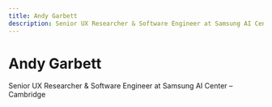 ```yaml
---
title: Andy Garbett
description: Senior UX Researcher & Software Engineer at Samsung AI Center – Cambridge
---
```

# Andy Garbett
Senior UX Researcher & Software Engineer at Samsung AI Center – Cambridge